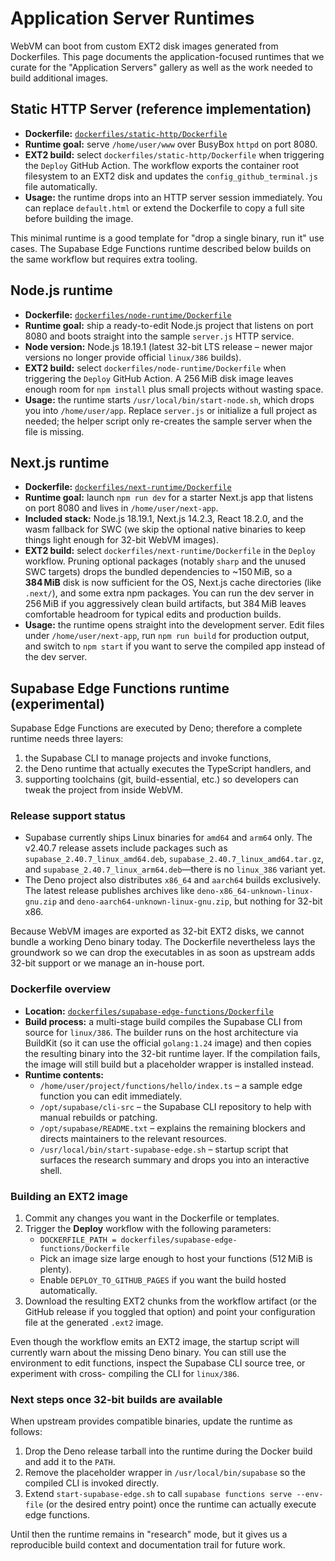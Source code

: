 # Application Server Runtimes

WebVM can boot from custom EXT2 disk images generated from Dockerfiles. This page
documents the application-focused runtimes that we curate for the "Application
Servers" gallery as well as the work needed to build additional images.

## Static HTTP Server (reference implementation)

* **Dockerfile:** [`dockerfiles/static-http/Dockerfile`](../dockerfiles/static-http/Dockerfile)
* **Runtime goal:** serve `/home/user/www` over BusyBox `httpd` on port 8080.
* **EXT2 build:** select `dockerfiles/static-http/Dockerfile` when triggering the
  `Deploy` GitHub Action. The workflow exports the container root filesystem to
  an EXT2 disk and updates the `config_github_terminal.js` file automatically.
* **Usage:** the runtime drops into an HTTP server session immediately. You can
  replace `default.html` or extend the Dockerfile to copy a full site before
  building the image.

This minimal runtime is a good template for "drop a single binary, run it" use
cases. The Supabase Edge Functions runtime described below builds on the same
workflow but requires extra tooling.

## Node.js runtime

* **Dockerfile:** [`dockerfiles/node-runtime/Dockerfile`](../dockerfiles/node-runtime/Dockerfile)
* **Runtime goal:** ship a ready-to-edit Node.js project that listens on port
  8080 and boots straight into the sample `server.js` HTTP service.
* **Node version:** Node.js 18.19.1 (latest 32-bit LTS release – newer major
  versions no longer provide official `linux/386` builds).
* **EXT2 build:** select `dockerfiles/node-runtime/Dockerfile` when triggering
  the `Deploy` GitHub Action. A 256 MiB disk image leaves enough room for
  `npm install` plus small projects without wasting space.
* **Usage:** the runtime starts `/usr/local/bin/start-node.sh`, which drops you
  into `/home/user/app`. Replace `server.js` or initialize a full project as
  needed; the helper script only re-creates the sample server when the file is
  missing.

## Next.js runtime

* **Dockerfile:** [`dockerfiles/next-runtime/Dockerfile`](../dockerfiles/next-runtime/Dockerfile)
* **Runtime goal:** launch `npm run dev` for a starter Next.js app that listens
  on port 8080 and lives in `/home/user/next-app`.
* **Included stack:** Node.js 18.19.1, Next.js 14.2.3, React 18.2.0, and the
  wasm fallback for SWC (we skip the optional native binaries to keep things
  light enough for 32-bit WebVM images).
* **EXT2 build:** select `dockerfiles/next-runtime/Dockerfile` in the `Deploy`
  workflow. Pruning optional packages (notably `sharp` and the unused SWC
  targets) drops the bundled dependencies to ~150 MiB, so a **384 MiB** disk is
  now sufficient for the OS, Next.js cache directories (like `.next/`), and some
  extra npm packages. You can run the dev server in 256 MiB if you aggressively
  clean build artifacts, but 384 MiB leaves comfortable headroom for typical
  edits and production builds.
* **Usage:** the runtime opens straight into the development server. Edit files
  under `/home/user/next-app`, run `npm run build` for production output, and
  switch to `npm start` if you want to serve the compiled app instead of the dev
  server.

## Supabase Edge Functions runtime (experimental)

Supabase Edge Functions are executed by Deno; therefore a complete runtime needs
three layers:

1. the Supabase CLI to manage projects and invoke functions,
2. the Deno runtime that actually executes the TypeScript handlers, and
3. supporting toolchains (git, build-essential, etc.) so developers can tweak
   the project from inside WebVM.

### Release support status

* Supabase currently ships Linux binaries for `amd64` and `arm64` only. The
  v2.40.7 release assets include packages such as
  `supabase_2.40.7_linux_amd64.deb`, `supabase_2.40.7_linux_amd64.tar.gz`, and
  `supabase_2.40.7_linux_arm64.deb`—there is no `linux_386` variant yet.
* The Deno project also distributes `x86_64` and `aarch64` builds exclusively.
  The latest release publishes archives like `deno-x86_64-unknown-linux-gnu.zip`
  and `deno-aarch64-unknown-linux-gnu.zip`, but nothing for 32-bit x86.

Because WebVM images are exported as 32-bit EXT2 disks, we cannot bundle a
working Deno binary today. The Dockerfile nevertheless lays the groundwork so we
can drop the executables in as soon as upstream adds 32-bit support or we manage
an in-house port.

### Dockerfile overview

* **Location:** [`dockerfiles/supabase-edge-functions/Dockerfile`](../dockerfiles/supabase-edge-functions/Dockerfile)
* **Build process:** a multi-stage build compiles the Supabase CLI from source
  for `linux/386`. The builder runs on the host architecture via BuildKit (so it
  can use the official `golang:1.24` image) and then copies the resulting binary
  into the 32-bit runtime layer. If the compilation fails, the image will still
  build but a placeholder wrapper is installed instead.
* **Runtime contents:**
  - `/home/user/project/functions/hello/index.ts` – a sample edge function you
    can edit immediately.
  - `/opt/supabase/cli-src` – the Supabase CLI repository to help with manual
    rebuilds or patching.
  - `/opt/supabase/README.txt` – explains the remaining blockers and directs
    maintainers to the relevant resources.
  - `/usr/local/bin/start-supabase-edge.sh` – startup script that surfaces the
    research summary and drops you into an interactive shell.

### Building an EXT2 image

1. Commit any changes you want in the Dockerfile or templates.
2. Trigger the **Deploy** workflow with the following parameters:
   - `DOCKERFILE_PATH = dockerfiles/supabase-edge-functions/Dockerfile`
   - Pick an image size large enough to host your functions (512 MiB is plenty).
   - Enable `DEPLOY_TO_GITHUB_PAGES` if you want the build hosted automatically.
3. Download the resulting EXT2 chunks from the workflow artifact (or the GitHub
   release if you toggled that option) and point your configuration file at the
   generated `.ext2` image.

Even though the workflow emits an EXT2 image, the startup script will currently
warn about the missing Deno binary. You can still use the environment to edit
functions, inspect the Supabase CLI source tree, or experiment with cross-
compiling the CLI for `linux/386`.

### Next steps once 32-bit builds are available

When upstream provides compatible binaries, update the runtime as follows:

1. Drop the Deno release tarball into the runtime during the Docker build and
   add it to the `PATH`.
2. Remove the placeholder wrapper in `/usr/local/bin/supabase` so the compiled
   CLI is invoked directly.
3. Extend `start-supabase-edge.sh` to call `supabase functions serve --env-file`
   (or the desired entry point) once the runtime can actually execute edge
   functions.

Until then the runtime remains in "research" mode, but it gives us a reproducible
build context and documentation trail for future work.

